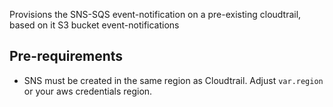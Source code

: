 Provisions the SNS-SQS event-notification on a pre-existing cloudtrail, based on it S3 bucket event-notifications

## Pre-requirements
- SNS must be created in the same region as Cloudtrail. Adjust `var.region` or your aws credentials region.
